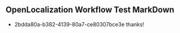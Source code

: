## OpenLocalization Workflow Test MarkDown
* 2bdda80a-b382-4139-80a7-ce80307bce3e 
thanks!<!--HONumber=Mar16_HO1-->
